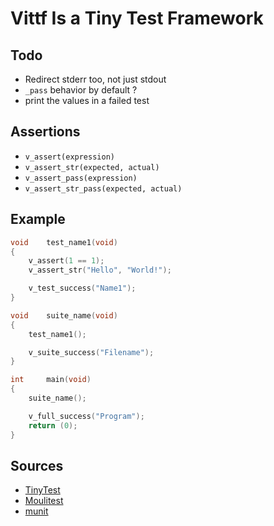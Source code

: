 # Vittf Is a Tiny Test Framework

## Todo
* Redirect stderr too, not just stdout
* `_pass` behavior by default ?
* print the values in a failed test

## Assertions
* `v_assert(expression)`
* `v_assert_str(expected, actual)`
* `v_assert_pass(expression)`
* `v_assert_str_pass(expected, actual)`

## Example
``` c
void	test_name1(void)
{
	v_assert(1 == 1);
	v_assert_str("Hello", "World!");

	v_test_success("Name1");
}

void	suite_name(void)
{
	test_name1();

	v_suite_success("Filename");
}

int		main(void)
{
	suite_name();

	v_full_success("Program");
	return (0);
}
```

## Sources
* [TinyTest](https://github.com/joewalnes/tinytest)
* [Moulitest](https://github.com/yyang42/moulitest)
* [munit](https://github.com/nemequ/munit)
